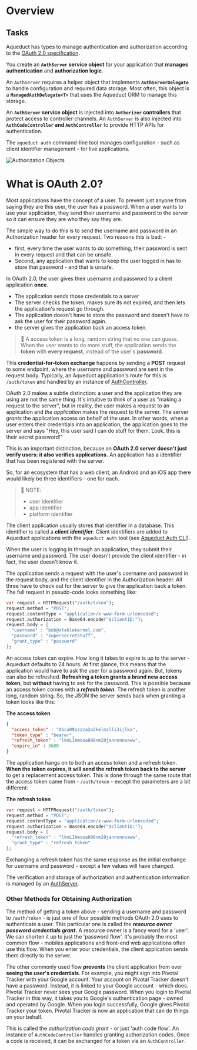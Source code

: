 # Overview

## Tasks

Aqueduct has types to manage authentication and authorization according to the  [OAuth 2.0 specification](https://tools.ietf.org/html/rfc6749).

You create an  **`AuthServer`  service object** for your application that **manages authentication** and **authorization logic**. 

An  `AuthServer`  requires a helper object that implements  **`AuthServerDelegate`**  to handle configuration and required data storage. Most often, this object is a  **`ManagedAuthDelegate<T>`**  that uses the Aqueduct ORM to manage this storage.

An  **`AuthServer`  service object** is injected into  **`Authorizer`  controllers** that protect access to controller channels. An  `AuthServer`  is also injected into  **`AuthCodeController`  and  `AuthController`**  to provide HTTP APIs for authentication.

The  `aqueduct auth`  command-line tool manages configuration - such as client identifier management - for live applications.

![Authorization Objects](https://aqueduct.io/docs/img/authobjects.png)



# What is OAuth 2.0?

Most applications have the concept of a user. To prevent just anyone from saying they are this user, the user has a password. When a user wants to use your application, they send their username and password to the server so it can ensure they are who they say they are.

The simple way to do this is to send the username and password in an Authorization header for every request. Two reasons this is bad: - 

- first, every time the user wants to do something, their password is sent in every request and that can be unsafe. 
- Second, any application that wants to keep the user logged in has to store that password - and that is unsafe.

In OAuth 2.0, the user gives their username and password to a client application **once**. 

- The application sends those credentials to a server
- The server checks the token, makes sure its not expired, and then lets the application's request go through. 
- The application doesn't have to store the password and doesn't have to ask the user for their password again.
- the server gives the application back an access token. 

> 📝 A access token is a long, random string that no one can guess. When the user wants to do more stuff, the application sends the **token** with **every request**, instead of the user's **password**. 

This **credential-for-token exchange** happens by sending a **POST** request to some endpoint, where the username and password are sent in the request body. Typically, an Aqueduct application's route for this is  `/auth/token`  and handled by an instance of  [AuthController](https://aqueduct.io/docs/auth/controllers/).

OAuth 2.0 makes a subtle distinction: a user and the application they are using are not the same thing. It's intuitive to think of a user as "making a request to the server", but in reality, the user makes a request to an application and  _the application_  makes the request to the server. The server  _grants_  the application access on behalf of the user. In other words, when a user enters their credentials into an application, the application goes to the server and says "Hey, this user said I can do stuff for them. Look, this is their secret password!"

This is an important distinction, because an **OAuth 2.0 server doesn't just verify users: it also verifies applications.** An application has a identifier that has been registered with the server. 

So, for an ecosystem that has a web client, an Android and an iOS app there would likely be three identifiers - one for each. 
> 📝 NOTE:
> - user identifier
> - app identifier
> - platform identifier

The client application usually stores that identifier in a database. This identifier is called a  **_client identifier_**. Client identifiers are added to Aqueduct applications with the  `aqueduct auth`  tool (see  [Aqueduct Auth CLI](https://aqueduct.io/docs/auth/cli/)).

When the user is logging in through an application, they submit their username and password. The user doesn't provide the client identifier - in fact, the user doesn't know it. 

The application sends a request with the user's username and password in the request body, and the client identifier in the Authorization header. All three have to check out for the server to give the application back a token. The full request in pseudo-code looks something like:


```dart
var request = HTTPRequest("/auth/token");
request.method = "POST";
request.contentType = "application/x-www-form-urlencoded";
request.authorization = Base64.encode("$clientID:");
request.body = {
  "username" : "bob@stablekernel.com",
  "password" : "supersecretstuff",
  "grant_type" : "password"
};
```

An access token can expire. How long it takes to expire is up to the server - Aqueduct defaults to 24 hours. At first glance, this means that the application would have to ask the user for a password again. But, tokens can also be refreshed. **Refreshing a token grants a brand new access token**, but **without** having to ask for the password. This is possible because an access token comes with a  **_refresh token_**. The refresh token is another long, random string. So, the JSON the server sends back when granting a token looks like this:

**The access token**
```json
{
  "access_token" : "Abca09zzzza2o2kelmzlli3ijlka",
  "token_type" : "bearer",
  "refresh_token" : "lkmLIAmooa898nm20jannnnnxaww",
  "expire_in" : 3600
}
```

The application hangs on to both an access token and a refresh token. **When the token expires, it will send the refresh token back to the server** to get a replacement access token. This is done through the same route that the access token came from -  `/auth/token`  - except the parameters are a bit different:

**The refresh token**
```dart
var request = HTTPRequest("/auth/token");
request.method = "POST";
request.contentType = "application/x-www-form-urlencoded";
request.authorization = Base64.encode("$clientID:");
request.body = {
  "refresh_token" : "lkmLIAmooa898nm20jannnnnxaww",
  "grant_type" : "refresh_token"
};
```

Exchanging a refresh token has the same response as the initial exchange for username and password - except a few values will have changed.

The verification and storage of authorization and authentication information is managed by an  [AuthServer](https://aqueduct.io/docs/auth/server/).



### Other Methods for Obtaining Authorization

The method of getting a token above - sending a username and password to  `/auth/token`  - is just one of four possible methods OAuth 2.0 uses to authenticate a user. This particular one is called the  **_resource owner password credentials grant_.** A resource owner is a fancy word for a 'user'. We can shorten it up to just the 'password flow'. It's probably the most common flow - mobiles applications and front-end web applications often use this flow. When you enter your credentials, the client application sends them directly to the server.

The other commonly used flow **prevents** the client application from ever **seeing the user's credentials**. For example, you might sign into Pivotal Tracker with your Google account. Your account on Pivotal Tracker doesn't have a password. Instead, it is linked to your Google account - which does. Pivotal Tracker never sees your Google password. When you login to Pivotal Tracker in this way, it takes you to Google's authentication page - owned and operated by Google. When you login successfully, Google gives Pivotal Tracker your token. Pivotal Tracker is now an application that can do things on your behalf.

This is called the  _authorization code grant_  - or just 'auth code flow'. An instance of  `AuthCodeController`  handles granting authorization codes. Once a code is received, it can be exchanged for a token via an  `AuthController`.











<!--stackedit_data:
eyJoaXN0b3J5IjpbLTE4ODQzNTk2MzQsNTMyMTIwNTg2LDMxNz
MyNjI0MiwxNzE3MjE5MDksLTYyODQwMTgwNyw0MzYxMTI0NzBd
fQ==
-->